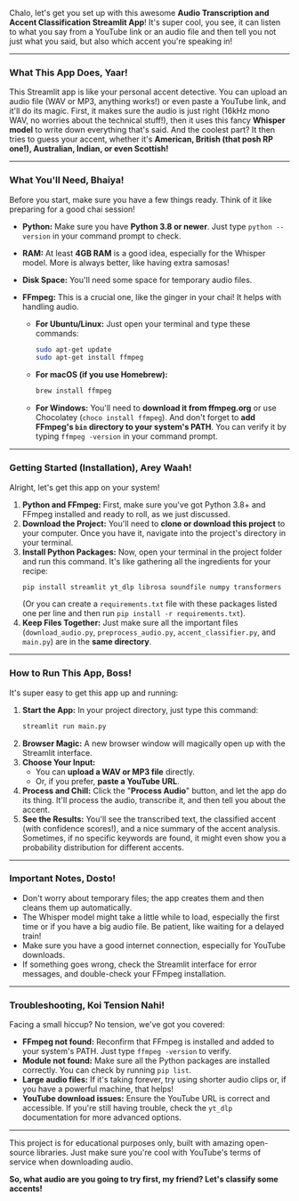 Chalo, let's get you set up with this awesome **Audio Transcription and Accent Classification Streamlit App**! It's super cool, you see, it can listen to what you say from a YouTube link or an audio file and then tell you not just what you said, but also which accent you're speaking in!

---

### **What This App Does, Yaar!**

This Streamlit app is like your personal accent detective. You can upload an audio file (WAV or MP3, anything works!) or even paste a YouTube link, and it'll do its magic. First, it makes sure the audio is just right (16kHz mono WAV, no worries about the technical stuff!), then it uses this fancy **Whisper model** to write down everything that's said. And the coolest part? It then tries to guess your accent, whether it's **American, British (that posh RP one!), Australian, Indian, or even Scottish!**

---

### **What You'll Need, Bhaiya!**

Before you start, make sure you have a few things ready. Think of it like preparing for a good chai session!

* **Python:** Make sure you have **Python 3.8 or newer**. Just type `python --version` in your command prompt to check.
* **RAM:** At least **4GB RAM** is a good idea, especially for the Whisper model. More is always better, like having extra samosas!
* **Disk Space:** You'll need some space for temporary audio files.
* **FFmpeg:** This is a crucial one, like the ginger in your chai! It helps with handling audio.

    * **For Ubuntu/Linux:** Just open your terminal and type these commands:
        ```bash
        sudo apt-get update
        sudo apt-get install ffmpeg
        ```
    * **For macOS (if you use Homebrew):**
        ```bash
        brew install ffmpeg
        ```
    * **For Windows:** You'll need to **download it from ffmpeg.org** or use Chocolatey (`choco install ffmpeg`). And don't forget to **add FFmpeg's `bin` directory to your system's PATH**. You can verify it by typing `ffmpeg -version` in your command prompt.

---

### **Getting Started (Installation), Arey Waah!**

Alright, let's get this app on your system!

1.  **Python and FFmpeg:** First, make sure you've got Python 3.8+ and FFmpeg installed and ready to roll, as we just discussed.
2.  **Download the Project:** You'll need to **clone or download this project** to your computer. Once you have it, navigate into the project's directory in your terminal.
3.  **Install Python Packages:** Now, open your terminal in the project folder and run this command. It's like gathering all the ingredients for your recipe:
    ```bash
    pip install streamlit yt_dlp librosa soundfile numpy transformers
    ```
    (Or you can create a `requirements.txt` file with these packages listed one per line and then run `pip install -r requirements.txt`).
4.  **Keep Files Together:** Just make sure all the important files (`download_audio.py`, `preprocess_audio.py`, `accent_classifier.py`, and `main.py`) are in the **same directory**.

---

### **How to Run This App, Boss!**

It's super easy to get this app up and running:

1.  **Start the App:** In your project directory, just type this command:
    ```bash
    streamlit run main.py
    ```
2.  **Browser Magic:** A new browser window will magically open up with the Streamlit interface.
3.  **Choose Your Input:**
    * You can **upload a WAV or MP3 file** directly.
    * Or, if you prefer, **paste a YouTube URL**.
4.  **Process and Chill:** Click the "**Process Audio**" button, and let the app do its thing. It'll process the audio, transcribe it, and then tell you about the accent.
5.  **See the Results:** You'll see the transcribed text, the classified accent (with confidence scores!), and a nice summary of the accent analysis. Sometimes, if no specific keywords are found, it might even show you a probability distribution for different accents.

---

### **Important Notes, Dosto!**

* Don't worry about temporary files; the app creates them and then cleans them up automatically.
* The Whisper model might take a little while to load, especially the first time or if you have a big audio file. Be patient, like waiting for a delayed train!
* Make sure you have a good internet connection, especially for YouTube downloads.
* If something goes wrong, check the Streamlit interface for error messages, and double-check your FFmpeg installation.

---

### **Troubleshooting, Koi Tension Nahi!**

Facing a small hiccup? No tension, we've got you covered:

* **FFmpeg not found:** Reconfirm that FFmpeg is installed and added to your system's PATH. Just type `ffmpeg -version` to verify.
* **Module not found:** Make sure all the Python packages are installed correctly. You can check by running `pip list`.
* **Large audio files:** If it's taking forever, try using shorter audio clips or, if you have a powerful machine, that helps!
* **YouTube download issues:** Ensure the YouTube URL is correct and accessible. If you're still having trouble, check the `yt_dlp` documentation for more advanced options.

---

This project is for educational purposes only, built with amazing open-source libraries. Just make sure you're cool with YouTube's terms of service when downloading audio.

**So, what audio are you going to try first, my friend? Let's classify some accents!**
